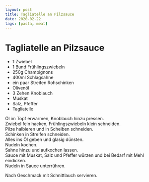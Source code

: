 ```yaml
---
layout: post
title: Tagliatelle an Pilzsauce
date: 2020-02-22
tags: [pasta, meat]
---
```

# Tagliatelle an Pilzsauce

- 1 Zwiebel
- 1 Bund Frühlingszwiebeln
- 250g Champignons
- 400ml Schlagsahne
- ein paar Streifen Rohschinken
- Olivenöl
- 3 Zehen Knoblauch
- Muskat
- Salz, Pfeffer
- Tagliatelle

Öl im Topf erwärmen, Knoblauch hinzu pressen.  
Zwiebel fein hacken, Frühlingszwiebeln klein schneiden.  
Pilze halbieren und in Scheiben schneiden.  
Schinken in Streifen schneiden.  
Alles ins Öl geben und glasig dünsten.  
Nudeln kochen.  
Sahne hinzu und aufkochen lassen.  
Sauce mit Muskat, Salz und Pfeffer würzen und bei Bedarf mit Mehl eindicken.  
Nudeln in Sauce unterrühren.  
  
Nach Geschmack mit Schnittlauch servieren.  
